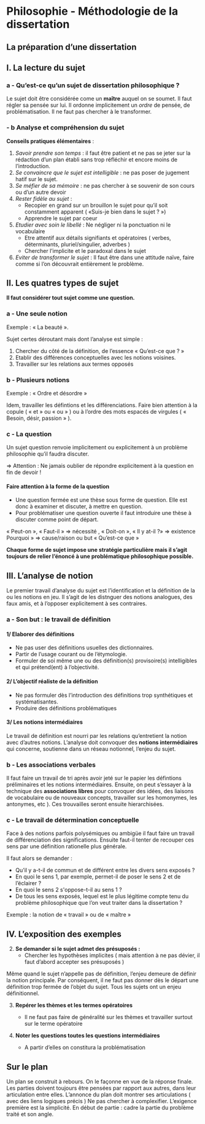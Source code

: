 # Philosophie - Méthodologie de la dissertation 

## La préparation d’une dissertation 

## I. La lecture du sujet 

### a - Qu’est-ce qu’un sujet de dissertation philosophique ? 

Le sujet doit être considérée come un **maître** auquel on se soumet. Il faut régler sa pensée sur lui. Il ordonne implicitement un *ordre* de pensée, de problématisation. Il ne faut pas chercher à le transformer.

### - b Analyse et compréhension du sujet 

**Conseils pratiques élémentaires** : 
1. *Savoir prendre son temps* : il faut être patient et ne pas se jeter sur la rédaction d’un plan établi sans trop réfléchir et encore moins de l’introduction.
2. *Se convaincre que le sujet est intelligible* : ne pas poser de jugement hatif sur le sujet.
3. *Se méfier de sa mémoire* : ne pas chercher à se souvenir de son cours ou d’un autre devoir
4. *Rester fidèle au sujet* : 
	- Recopier en grand sur un brouillon le sujet pour qu’il soit constamment apparent ( «Suis-je bien dans le sujet ? »)
	- Apprendre le sujet par coeur 
5. *Etudier avec soin le libellé* : Ne négliger ni la ponctuation ni le vocabulaire
	- Etre attentif aux détails signifiants et opératoires ( verbes, déterminants, pluriel/singulier, adverbes )
	- Chercher l’implicite et le paradoxal dans le sujet 
6. *Eviter de transformer le sujet* : Il faut être dans une attitude naïve, faire comme si l’on découvrait entièrement le problème.

## II. Les quatres types de sujet 

**Il faut considérer tout sujet comme une question.**

### a - Une seule notion 

Exemple : « La beauté ». 

Sujet certes déroutant mais dont l’analyse est simple : 

1. Chercher du côté de la définition, de l’essence « Qu’est-ce que ? »
2. Etablir des différences conceptuelles avec les notions voisines.
3. Travailler sur les relations aux termes opposés


### b - Plusieurs notions 

Exemple : « Ordre et désordre »

Idem, travailler les défintions et les différenciations.
Faire bien attention à la copule ( « et » ou « ou » ) ou à l’ordre des mots espacés de virgules ( « Besoin, désir, passion » ).

### c - La question 

Un sujet question renvoie implicitement ou explicitement à un problème philosophie qu’il faudra discuter.

⇒ Attention : Ne jamais oublier de répondre explicitement à la question en fin de devoir !

#### Faire attention à la forme de la question

- Une question fermée est une thèse sous forme de question. Elle est donc à examiner et discuter, à mettre en question.
- Pour problématiser une question ouverte il faut introduire une thèse à discuter comme point de départ. 

 « Peut-on », « Faut-il » ⇒ nécessité , « Doit-on », « Il y at-il ?» ⇒ existence
Pourquoi » ⇒ cause/raison ou but 
« Qu’est-ce que » 

**Chaque forme de sujet impose une stratégie particulière mais il s’agit toujours de relier l’énoncé à une problématique philosophique possible.**

## III. L’analyse de notion 

Le premier travail d’analyse du sujet est l’identification et la définition de la ou les notions en jeu. Il s’agit de les distnguer des notions analogues, des faux amis, et à l’opposer explicitement à ses contraires.

### a - Son but : le travail de définition 

#### 1/ Elaborer des définitions 

- Ne pas user des définitions usuelles des dictionnaires.
- Partir de l’usage courant ou de l’étymologie.
- Formuler de soi même une  ou des définition(s) provisoire(s) intelligibles et qui prétend(ent) à l’objectivité.

#### 2/ L’objectif réaliste de la définition 

- Ne pas formuler dès l’introduction des définitions trop synthétiques et systématisantes.
- Produire des définitions problématiques

#### 3/ Les notions intermédiaires

Le travail de définition est nourri par les relations qu’entretient la notion avec d’autres notions. L’analyse doit convoquer des **notions intermédiaires** qui concerne, soutienne dans un réseau notionnel, l’enjeu du sujet.

### b - Les associations verbales 

Il faut faire un travail de tri après avoir jeté sur le papier les défintions préliminaires et les notions intermédiaires. Ensuite, on peut s’essayer à la technique des **associations libres** pour convoquer des idées, des liaisons de vocabulaire ou de nouveaux concepts, travailler sur les homonymes, les antonymes, etc ). Ces trouvailles seront ensuite hierarchisées.

### c - Le travail de détermination conceptuelle 

Face à des notions parfois polysémiques ou ambigüe il faut faire un travail de différenciation des significations. Ensuite faut-il tenter de recouper ces sens par une définition rationelle plus générale.

Il faut alors se demander : 

- Qu’il y a-t-il de commun et de différent entre les divers sens exposés ?
- En quoi le sens 1, par exemple, permet-il de poser le sens 2 et de l’éclairer ?
- En quoi le sens 2 s'oppose-t-il au sens 1 ?
- De tous les sens exposés, lequel est le plus légitime compte tenu du problème philosophique que l’on veut traiter dans la dissertation ?

Exemple : la notion de « travail » ou de « maître »

## IV. L’exposition des exemples 




2. **Se demander si le sujet admet des présuposés :**
	- Chercher les hypothèses implicites ( mais attention à ne pas dévier, il faut d’abord accepter ses présuposés )

Même quand le sujet n’appelle pas de définition, l’enjeu demeure de définir la notion principale. Par conséquent, il ne faut pas donner dès le départ une définition trop fermée de l’objet du sujet. Tous les sujets ont un enjeu définitionnel.

3. **Repérer les thèmes et les termes opératoires** 
	- Il ne faut pas faire de généralité sur les thèmes et travailler surtout sur le terme opératoire

4. **Noter les questions toutes les questions intermédiaires**
	- A partir d’elles on constitura la problématisation 

## Sur le plan 

Un plan se construit à rebours. On le façonne en vue de la réponse finale.
Les parties doivent toujours être pensées par rapport aux autres, dans leur articulation entre elles.
L’annonce du plan doit montrer ses articulations ( avec des liens logiques précis )
Ne pas chercher à complexifier. L’exigence première est la simplicité.
En début de partie : cadre la partie du problème traité et son angle. 